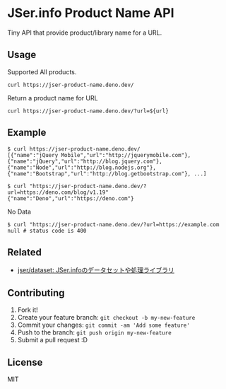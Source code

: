 # JSer.info Product Name API

Tiny API that provide product/library name for a URL.

## Usage

Supported All products.

```
curl https://jser-product-name.deno.dev/
```

Return a product name for URL

```
curl https://jser-product-name.deno.dev/?url=${url}
```

## Example

```shell
$ curl https://jser-product-name.deno.dev/
[{"name":"jQuery Mobile","url":"http://jquerymobile.com"},{"name":"jQuery","url":"http://blog.jquery.com"},{"name":"Node","url":"http://blog.nodejs.org"},{"name":"Bootstrap","url":"http://blog.getbootstrap.com"}, ...]
```

```shell
$ curl "https://jser-product-name.deno.dev/?url=https://deno.com/blog/v1.19"
{"name":"Deno","url":"https://deno.com"}
```

No Data

```shell
$ curl "https://jser-product-name.deno.dev/?url=https://example.com
null # status code is 400
```

## Related

- [jser/dataset: JSer.infoのデータセットや処理ライブラリ](https://github.com/jser/dataset)

## Contributing

1. Fork it!
2. Create your feature branch: `git checkout -b my-new-feature`
3. Commit your changes: `git commit -am 'Add some feature'`
4. Push to the branch: `git push origin my-new-feature`
5. Submit a pull request :D

## License

MIT

